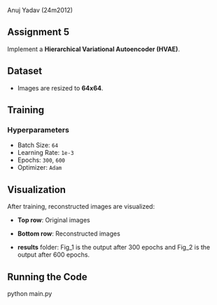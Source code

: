 Anuj Yadav (24m2012)

## Assignment 5
Implement a **Hierarchical Variational Autoencoder (HVAE)**.

## Dataset
- Images are resized to **64x64**.

## Training
### **Hyperparameters**
- Batch Size: `64`
- Learning Rate: `1e-3`
- Epochs: `300`, `600`
- Optimizer: `Adam`

## Visualization
After training, reconstructed images are visualized:
- **Top row**: Original images
- **Bottom row**: Reconstructed images

- **results** folder:
 Fig_1 is the output after 300 epochs and Fig_2 is the output after 600 epochs.

## Running the Code
python main.py






